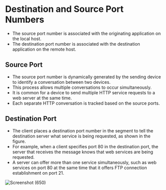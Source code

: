 # Destination and Source Port Numbers

- The source port number is associated with the originating application on the local host. 
- The destination port number is associated with the destination application on the remote host.

## Source Port

- The source port number is dynamically generated by the sending device to identify a conversation between two devices. 
- This process allows multiple conversations to occur simultaneously. 
- It is common for a device to send multiple HTTP service requests to a web server at the same time. 
- Each separate HTTP conversation is tracked based on the source ports.

## Destination Port

- The client places a destination port number in the segment to tell the destination server what service is being requested, as shown in the figure. 
- For example, when a client specifies port 80 in the destination port, the server that receives the message knows that web services are being requested. 
- A server can offer more than one service simultaneously, such as web services on port 80 at the same time that it offers FTP connection establishment on port 21.

![Screenshot (650)](https://user-images.githubusercontent.com/63872951/173614429-a2a73bb1-3dd4-4e2d-b13b-cb7b276c9a1d.png)
